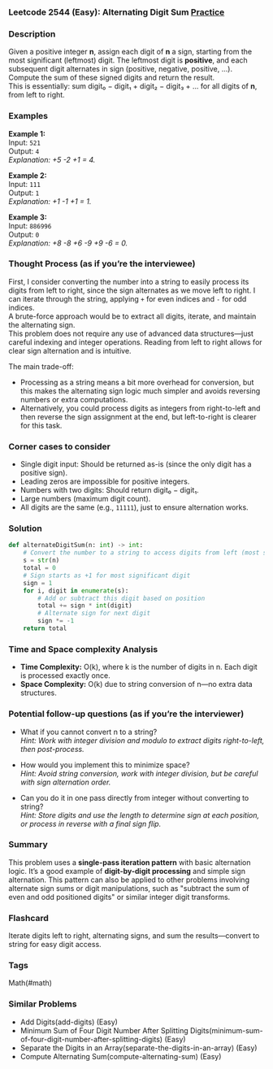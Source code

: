 ### Leetcode 2544 (Easy): Alternating Digit Sum [Practice](https://leetcode.com/problems/alternating-digit-sum)

### Description  
Given a positive integer **n**, assign each digit of **n** a sign, starting from the most significant (leftmost) digit. The leftmost digit is **positive**, and each subsequent digit alternates in sign (positive, negative, positive, ...). Compute the sum of these signed digits and return the result.  
This is essentially: sum digit₀ − digit₁ + digit₂ − digit₃ + ... for all digits of **n**, from left to right.

### Examples  

**Example 1:**  
Input: `521`  
Output: `4`  
*Explanation: +5 -2 +1 = 4.*

**Example 2:**  
Input: `111`  
Output: `1`  
*Explanation: +1 -1 +1 = 1.*

**Example 3:**  
Input: `886996`  
Output: `0`  
*Explanation: +8 -8 +6 -9 +9 -6 = 0.*

### Thought Process (as if you’re the interviewee)  
First, I consider converting the number into a string to easily process its digits from left to right, since the sign alternates as we move left to right. I can iterate through the string, applying `+` for even indices and `-` for odd indices.  
A brute-force approach would be to extract all digits, iterate, and maintain the alternating sign.  
This problem does not require any use of advanced data structures—just careful indexing and integer operations. Reading from left to right allows for clear sign alternation and is intuitive.

The main trade-off: 
- Processing as a string means a bit more overhead for conversion, but this makes the alternating sign logic much simpler and avoids reversing numbers or extra computations.  
- Alternatively, you could process digits as integers from right-to-left and then reverse the sign assignment at the end, but left-to-right is clearer for this task.

### Corner cases to consider  
- Single digit input: Should be returned as-is (since the only digit has a positive sign).
- Leading zeros are impossible for positive integers.
- Numbers with two digits: Should return digit₀ − digit₁.
- Large numbers (maximum digit count).
- All digits are the same (e.g., `11111`), just to ensure alternation works.

### Solution

```python
def alternateDigitSum(n: int) -> int:
    # Convert the number to a string to access digits from left (most significant) to right
    s = str(n)
    total = 0
    # Sign starts as +1 for most significant digit
    sign = 1
    for i, digit in enumerate(s):
        # Add or subtract this digit based on position
        total += sign * int(digit)
        # Alternate sign for next digit
        sign *= -1
    return total
```

### Time and Space complexity Analysis  

- **Time Complexity:** O(k), where k is the number of digits in n. Each digit is processed exactly once.
- **Space Complexity:** O(k) due to string conversion of n—no extra data structures.

### Potential follow-up questions (as if you’re the interviewer)  

- What if you cannot convert n to a string?  
  *Hint: Work with integer division and modulo to extract digits right-to-left, then post-process.*

- How would you implement this to minimize space?  
  *Hint: Avoid string conversion, work with integer division, but be careful with sign alternation order.*

- Can you do it in one pass directly from integer without converting to string?  
  *Hint: Store digits and use the length to determine sign at each position, or process in reverse with a final sign flip.*

### Summary
This problem uses a **single-pass iteration pattern** with basic alternation logic. It’s a good example of **digit-by-digit processing** and simple sign alternation. This pattern can also be applied to other problems involving alternate sign sums or digit manipulations, such as "subtract the sum of even and odd positioned digits" or similar integer digit transforms.


### Flashcard
Iterate digits left to right, alternating signs, and sum the results—convert to string for easy digit access.

### Tags
Math(#math)

### Similar Problems
- Add Digits(add-digits) (Easy)
- Minimum Sum of Four Digit Number After Splitting Digits(minimum-sum-of-four-digit-number-after-splitting-digits) (Easy)
- Separate the Digits in an Array(separate-the-digits-in-an-array) (Easy)
- Compute Alternating Sum(compute-alternating-sum) (Easy)